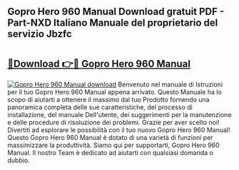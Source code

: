 ## Gopro Hero 960 Manual Download gratuit PDF - Part-NXD Italiano Manuale del proprietario del servizio Jbzfc

# <h2><a href="http://df9oqo.blite.top/?on=Gopro+Hero+960+Manual">🔗Download 👉🔴 Gopro Hero 960 Manual</a></h2>

[![Gopro Hero 960 Manual download](https://i.imgur.com/lujVjoI.png)](http://df9oqo.blite.top/?on=Gopro+Hero+960+Manual)
Benvenuto nel manuale di Istruzioni per il tuo Gopro Hero 960 Manual appena arrivato. Questo Manuale ha lo scopo di aiutarti a ottenere il massimo dal tuo Prodotto fornendo una panoramica completa delle sue caratteristiche, del processo di installazione, del manuale Dell'utente, dei suggerimenti per la manutenzione e delle procedure di risoluzione dei problemi. Grazie per aver scelto noi! Divertiti ad esplorare le possibilità con il tuo nuovo Gopro Hero 960 Manual! Questo Gopro Hero 960 Manual è dotato di una varietà di funzioni per massimizzare la produttività. Siamo qui per supportarti, Gopro Hero 960 Manual. Il nostro Team è dedicato ad aiutarti con qualsiasi domanda o dubbio.
